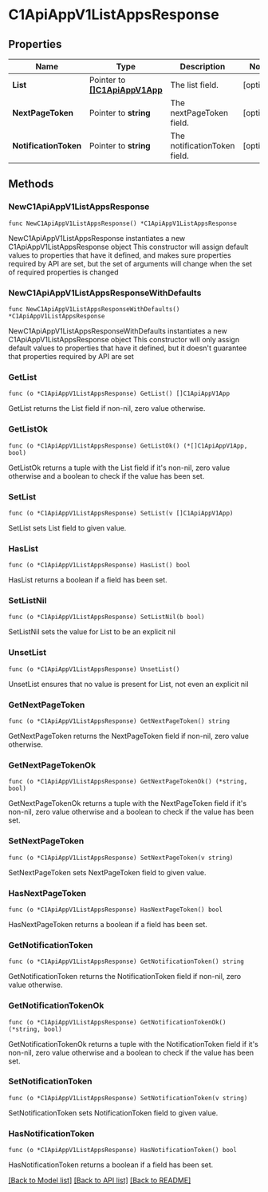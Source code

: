 # C1ApiAppV1ListAppsResponse

## Properties

Name | Type | Description | Notes
------------ | ------------- | ------------- | -------------
**List** | Pointer to [**[]C1ApiAppV1App**](C1ApiAppV1App.md) | The list field. | [optional] 
**NextPageToken** | Pointer to **string** | The nextPageToken field. | [optional] 
**NotificationToken** | Pointer to **string** | The notificationToken field. | [optional] 

## Methods

### NewC1ApiAppV1ListAppsResponse

`func NewC1ApiAppV1ListAppsResponse() *C1ApiAppV1ListAppsResponse`

NewC1ApiAppV1ListAppsResponse instantiates a new C1ApiAppV1ListAppsResponse object
This constructor will assign default values to properties that have it defined,
and makes sure properties required by API are set, but the set of arguments
will change when the set of required properties is changed

### NewC1ApiAppV1ListAppsResponseWithDefaults

`func NewC1ApiAppV1ListAppsResponseWithDefaults() *C1ApiAppV1ListAppsResponse`

NewC1ApiAppV1ListAppsResponseWithDefaults instantiates a new C1ApiAppV1ListAppsResponse object
This constructor will only assign default values to properties that have it defined,
but it doesn't guarantee that properties required by API are set

### GetList

`func (o *C1ApiAppV1ListAppsResponse) GetList() []C1ApiAppV1App`

GetList returns the List field if non-nil, zero value otherwise.

### GetListOk

`func (o *C1ApiAppV1ListAppsResponse) GetListOk() (*[]C1ApiAppV1App, bool)`

GetListOk returns a tuple with the List field if it's non-nil, zero value otherwise
and a boolean to check if the value has been set.

### SetList

`func (o *C1ApiAppV1ListAppsResponse) SetList(v []C1ApiAppV1App)`

SetList sets List field to given value.

### HasList

`func (o *C1ApiAppV1ListAppsResponse) HasList() bool`

HasList returns a boolean if a field has been set.

### SetListNil

`func (o *C1ApiAppV1ListAppsResponse) SetListNil(b bool)`

 SetListNil sets the value for List to be an explicit nil

### UnsetList
`func (o *C1ApiAppV1ListAppsResponse) UnsetList()`

UnsetList ensures that no value is present for List, not even an explicit nil
### GetNextPageToken

`func (o *C1ApiAppV1ListAppsResponse) GetNextPageToken() string`

GetNextPageToken returns the NextPageToken field if non-nil, zero value otherwise.

### GetNextPageTokenOk

`func (o *C1ApiAppV1ListAppsResponse) GetNextPageTokenOk() (*string, bool)`

GetNextPageTokenOk returns a tuple with the NextPageToken field if it's non-nil, zero value otherwise
and a boolean to check if the value has been set.

### SetNextPageToken

`func (o *C1ApiAppV1ListAppsResponse) SetNextPageToken(v string)`

SetNextPageToken sets NextPageToken field to given value.

### HasNextPageToken

`func (o *C1ApiAppV1ListAppsResponse) HasNextPageToken() bool`

HasNextPageToken returns a boolean if a field has been set.

### GetNotificationToken

`func (o *C1ApiAppV1ListAppsResponse) GetNotificationToken() string`

GetNotificationToken returns the NotificationToken field if non-nil, zero value otherwise.

### GetNotificationTokenOk

`func (o *C1ApiAppV1ListAppsResponse) GetNotificationTokenOk() (*string, bool)`

GetNotificationTokenOk returns a tuple with the NotificationToken field if it's non-nil, zero value otherwise
and a boolean to check if the value has been set.

### SetNotificationToken

`func (o *C1ApiAppV1ListAppsResponse) SetNotificationToken(v string)`

SetNotificationToken sets NotificationToken field to given value.

### HasNotificationToken

`func (o *C1ApiAppV1ListAppsResponse) HasNotificationToken() bool`

HasNotificationToken returns a boolean if a field has been set.


[[Back to Model list]](../README.md#documentation-for-models) [[Back to API list]](../README.md#documentation-for-api-endpoints) [[Back to README]](../README.md)


